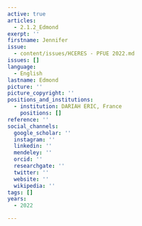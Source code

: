 ```yaml
---
active: true
articles:
  - 2.1.2_Edmond
exerpt: ''
firstname: Jennifer
issue:
  - content/issues/HCERES - PFUE 2022.md
issues: []
language:
  - English
lastname: Edmond
picture: ''
picture_copyright: ''
positions_and_institutions:
  - institution: DARIAH ERIC, France
    positions: []
reference: ''
social_channels:
  google_scholar: ''
  instagram: ''
  linkedin: ''
  mendeley: ''
  orcid: ''
  researchgate: ''
  twitter: ''
  website: ''
  wikipedia: ''
tags: []
years:
  - 2022

---
```


